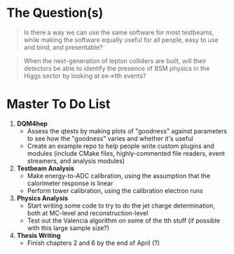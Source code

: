 # The Question(s)

>Is there a way we can use the same software for most testbeams, while making the software equally useful for all people, easy to use and bind, and presentable?

>When the next-generation of lepton colliders are built, will their detectors be able to identify the presence of BSM physics in the Higgs sector by looking at ee->tth events?

# Master To Do List
1. **DQM4hep**
   - Assess the qtests by making plots of "goodness" against parameters to see how the "goodness" varies and whether it's useful
   - Create an example repo to help people write custom plugins and modules (include CMake files, highly-commented file readers, event streamers, and analysis modules)
2. **Testbeam Analysis**
   - Make energy-to-ADC calibration, using the assumption that the calorimeter response is linear
   - Perform tower calibration, using the calibration electron runs
3. **Physics Analysis**
   - Start writing some code to try to do the jet charge determination, both at MC-level and reconstruction-level
   - Test out the Valencia algorithm on some of the tth stuff (if possible with this large sample size?)
4. **Thesis Writing**
   - Finish chapters 2 and 6 by the end of April (?)
